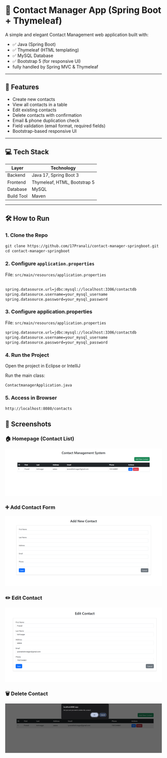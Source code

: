 # 📇 Contact Manager App (Spring Boot + Thymeleaf)

A simple and elegant Contact Management web application built with:

- ✅ Java (Spring Boot)
- ✅ Thymeleaf (HTML templating)
- ✅ MySQL Database
- ✅ Bootstrap 5 (for responsive UI)
- fully handled by Spring MVC & Thymeleaf

---

## 🚀 Features

- Create new contacts  
- View all contacts in a table  
- Edit existing contacts  
- Delete contacts with confirmation  
- Email & phone duplication check  
- Field validation (email format, required fields)  
- Bootstrap-based responsive UI  

---

## 💻 Tech Stack

| Layer       | Technology              |
|-------------|--------------------------|
| Backend     | Java 17, Spring Boot 3   |
| Frontend    | Thymeleaf, HTML, Bootstrap 5 |
| Database    | MySQL                    |
| Build Tool  | Maven                    |

---

## 🛠️ How to Run

### 1. Clone the Repo

```properties
git clone https://github.com/17Pranali/contact-manager-springboot.git
cd contact-manager-springboot
```
### 2. Configure `application.properties`

File: `src/main/resources/application.properties`
```

spring.datasource.url=jdbc:mysql://localhost:3306/contactdb
spring.datasource.username=your_mysql_username
spring.datasource.password=your_mysql_password
```
### 3. Configure application.properties
File: `src/main/resources/application.properties`
```
spring.datasource.url=jdbc:mysql://localhost:3306/contactdb
spring.datasource.username=your_mysql_username
spring.datasource.password=your_mysql_password
```
### 4. Run the Project
Open the project in Eclipse or IntelliJ

Run the main class:
```
ContactmanagerApplication.java
```
### 5. Access in Browser
```
http://localhost:8080/contacts
```

## 📸 Screenshots

### 🏠 Homepage (Contact List)
![Homepage](images/homepage.png)

### ➕ Add Contact Form
![Add Contact](images/add-contact.png)

### ✏️ Edit Contact
![Validation](images/edit-Contact.png)

### 🗑️ Delete Contact
![Validation](images/delete-contact.png)

